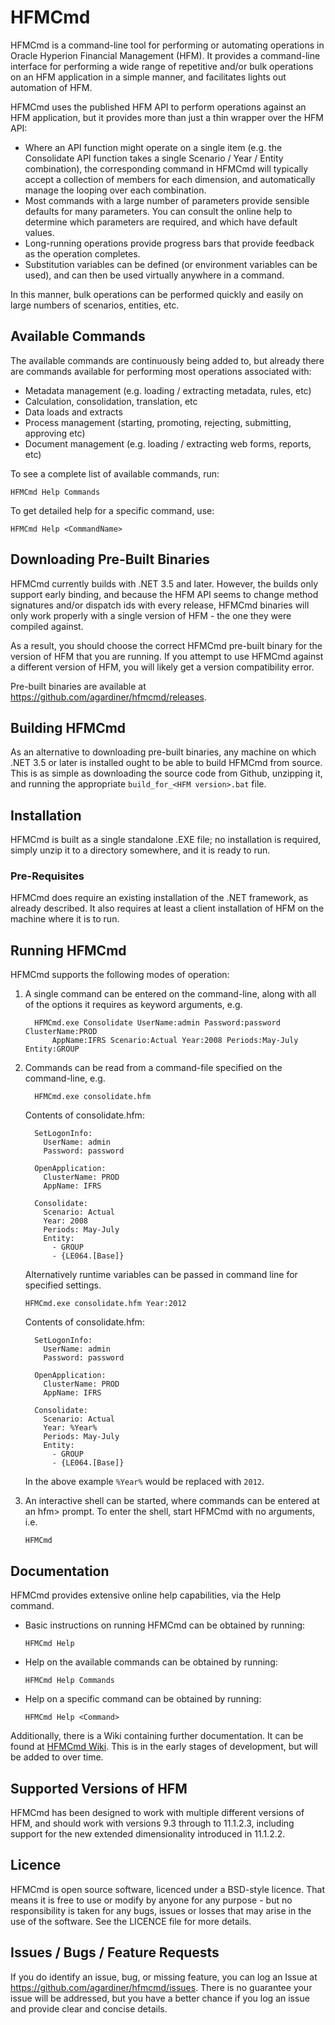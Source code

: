 # HFMCmd

HFMCmd is a command-line tool for performing or automating operations in Oracle
Hyperion Financial Management (HFM). It provides a command-line interface for
performing a wide range of repetitive and/or bulk operations on an HFM
application in a simple manner, and facilitates lights out automation of HFM.

HFMCmd uses the published HFM API to perform operations against an HFM
application, but it provides more than just a thin wrapper over the HFM API:
- Where an API function might operate on a single item (e.g. the
  Consolidate API function takes a single Scenario / Year / Entity combination),
  the corresponding command in HFMCmd will typically accept a collection of members
  for each dimension, and automatically manage the looping over each combination.
- Most commands with a large number of parameters provide sensible defaults for
  many parameters. You can consult the online help to determine which parameters
  are required, and which have default values.
- Long-running operations provide progress bars that provide feedback as the
  operation completes.
- Substitution variables can be defined (or environment variables can be used),
  and can then be used virtually anywhere in a command.

In this manner, bulk operations can be performed quickly and easily on large
numbers of scenarios, entities, etc.


## Available Commands

The available commands are continuously being added to, but already there are
commands available for performing most operations associated with:
* Metadata management (e.g. loading / extracting metadata, rules, etc)
* Calculation, consolidation, translation, etc
* Data loads and extracts
* Process management (starting, promoting, rejecting, submitting, approving etc)
* Document management (e.g. loading / extracting web forms, reports, etc)

To see a complete list of available commands, run:

    HFMCmd Help Commands

To get detailed help for a specific command, use:

    HFMCmd Help <CommandName>


## Downloading Pre-Built Binaries

HFMCmd currently builds with .NET 3.5 and later. However, the builds only
support early binding, and because the HFM API seems to change method signatures
and/or dispatch ids with every release, HFMCmd binaries will only work properly with
a single version of HFM - the one they were compiled against.

As a result, you should choose the correct HFMCmd pre-built binary for the version
of HFM that you are running. If you attempt to use HFMCmd against a different version
of HFM, you will likely get a version compatibility error.

Pre-built binaries are available at https://github.com/agardiner/hfmcmd/releases.


## Building HFMCmd

As an alternative to downloading pre-built binaries, any machine on which .NET
3.5 or later is installed ought to be able to build HFMCmd from source. This is
as simple as downloading the source code from Github, unzipping it, and running
the appropriate `build_for_<HFM version>.bat` file.


## Installation

HFMCmd is built as a single standalone .EXE file; no installation is required,
simply unzip it to a directory somewhere, and it is ready to run.

### Pre-Requisites

HFMCmd does require an existing installation of the .NET framework, as already
described. It also requires at least a client installation of HFM on the machine
where it is to run.


## Running HFMCmd

HFMCmd supports the following modes of operation:

1.  A single command can be entered on the command-line, along with
    all of the options it requires as keyword arguments, e.g.

    ```
      HFMCmd.exe Consolidate UserName:admin Password:password ClusterName:PROD
          AppName:IFRS Scenario:Actual Year:2008 Periods:May-July Entity:GROUP
    ```

2.  Commands can be read from a command-file specified on the command-line, e.g.

    ```
      HFMCmd.exe consolidate.hfm
    ```

    Contents of consolidate.hfm:

    ```
      SetLogonInfo:
        UserName: admin
        Password: password

      OpenApplication:
        ClusterName: PROD
        AppName: IFRS

      Consolidate:
        Scenario: Actual
        Year: 2008
        Periods: May-July
        Entity:
          - GROUP
          - {LE064.[Base]}
    ```

    Alternatively runtime variables can be passed in command line for specified
    settings.

    ```
    HFMCmd.exe consolidate.hfm Year:2012
    ```

    Contents of consolidate.hfm:

    ```
      SetLogonInfo:
        UserName: admin
        Password: password

      OpenApplication:
        ClusterName: PROD
        AppName: IFRS

      Consolidate:
        Scenario: Actual
        Year: %Year%
        Periods: May-July
        Entity:
          - GROUP
          - {LE064.[Base]}
    ```

    In the above example `%Year%` would be replaced with `2012`.


3. An interactive shell can be started, where commands can be entered at an hfm>
   prompt. To enter the shell, start HFMCmd with no arguments, i.e.

    ```
    HFMCmd
    ```

## Documentation

HFMCmd provides extensive online help capabilities, via the Help command.
* Basic instructions on running HFMCmd can be obtained by running:
    ```
    HFMCmd Help
    ```
* Help on the available commands can be obtained by running:
    ```
    HFMCmd Help Commands
    ```
* Help on a specific command can be obtained by running:
    ```
    HFMCmd Help <Command>
    ```

Additionally, there is a Wiki containing further documentation. It can be found
at [HFMCmd Wiki](https://github.com/agardiner/hfmcmd/wiki). This is in the early
stages of development, but will be added to over time.


## Supported Versions of HFM

HFMCmd has been designed to work with multiple different versions of HFM, and
should work with versions 9.3 through to 11.1.2.3, including support for the new
extended dimensionality introduced in 11.1.2.2.


## Licence

HFMCmd is open source software, licenced under a BSD-style licence. That means
it is free to use or modify by anyone for any purpose - but no responsibility is
taken for any bugs, issues or losses that may arise in the use of the software.
See the LICENCE file for more details.


## Issues / Bugs / Feature Requests

If you do identify an issue, bug, or missing feature, you can log an Issue at
https://github.com/agardiner/hfmcmd/issues. There is no guarantee your issue
will be addressed, but you have a better chance if you log an issue and provide
clear and concise details.

